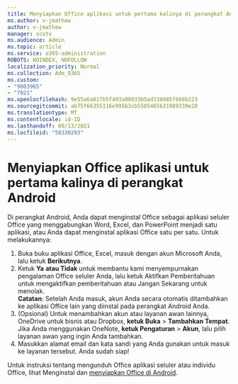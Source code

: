 ```yaml
---
title: Menyiapkan Office aplikasi untuk pertama kalinya di perangkat Android
ms.author: v-jmathew
author: v-jmathew
manager: scotv
ms.audience: Admin
ms.topic: article
ms.service: o365-administration
ROBOTS: NOINDEX, NOFOLLOW
localization_priority: Normal
ms.collection: Adm_O365
ms.custom:
- "9003965"
- "7021"
ms.openlocfilehash: 9e55a6a81fb5f493a00033b5ad338985f668b223
ms.sourcegitcommit: ab75f66355116e995b3cb5505465b31989339e28
ms.translationtype: MT
ms.contentlocale: id-ID
ms.lasthandoff: 08/13/2021
ms.locfileid: "58330293"
---
```

# <a name="set-up-office-apps-for-the-first-time-on-an-android-device"></a>Menyiapkan Office aplikasi untuk pertama kalinya di perangkat Android

Di perangkat Android, Anda dapat menginstal Office sebagai aplikasi seluler Office yang menggabungkan Word, Excel, dan PowerPoint menjadi satu aplikasi, atau Anda dapat menginstal aplikasi Office satu per satu. Untuk melakukannya:

1. Buka buku aplikasi Office, Excel, masuk dengan akun Microsoft Anda, lalu ketuk **Berikutnya**.
2. Ketuk **Ya** **atau Tidak** untuk membantu kami menyempurnakan pengalaman  Office seluler Anda, lalu  ketuk Aktifkan Pemberitahuan untuk mengaktifkan pemberitahuan atau Jangan Sekarang untuk menolak.\
    **Catatan**: Setelah Anda masuk, akun Anda secara otomatis ditambahkan ke aplikasi Office lain yang diinstal pada perangkat Android Anda.
3. (Opsional) Untuk menambahkan akun atau layanan awan lainnya, OneDrive untuk bisnis atau Dropbox, **ketuk Buka**  >  **Tambahkan Tempat**. Jika Anda menggunakan OneNote, **ketuk Pengaturan**  >  **Akun**, lalu pilih layanan awan yang ingin Anda tambahkan.
4. Masukkan alamat email dan kata sandi yang Anda gunakan untuk masuk ke layanan tersebut. Anda sudah siap!

Untuk instruksi tentang mengunduh Office aplikasi seluler atau individu Office, lihat Menginstal dan [menyiapkan Office di Android](https://go.microsoft.com/fwlink/?linkid=2135287).
